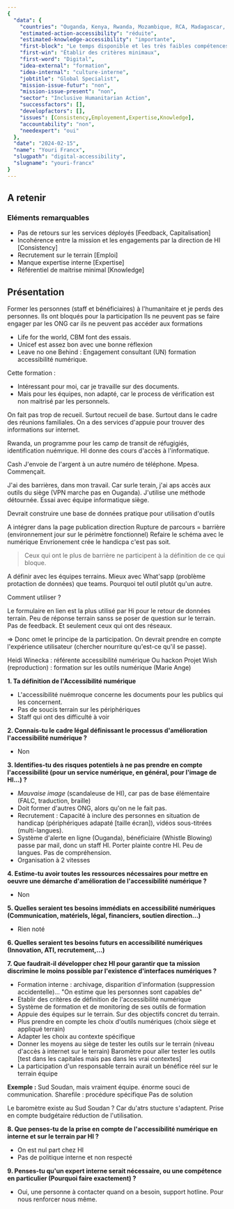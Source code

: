 ```yaml
---
{
  "data": {
    "countries": "Ouganda, Kenya, Rwanda, Mozambique, RCA, Madagascar, Sud Soudan, Ethiopie, Somalie, Somaliland",
    "estimated-action-accessibility": "réduite",
    "estimated-knowledge-accessibility": "importante",
    "first-block": "Le temps disponible et les très faibles compétences des équipes",
    "first-win": "Établir des critères minimaux",
    "first-word": "Digital",
    "idea-external": "formation",
    "idea-internal": "culture-interne",
    "jobtitle": "Global Specialist",
    "mission-issue-futur": "non",
    "mission-issue-present": "non",
    "sector": "Inclusive Humanitarian Action",
    "successfactors": [],
    "developfactors": [],
    "issues": [Consistency,Employement,Expertise,Knowledge],
    "accountability": "non",
    "needexpert": "oui"
  },
  "date": "2024-02-15",
  "name": "Youri Francx",
  "slugpath": "digital-accessibility",
  "slugname": "youri-francx"
}
---
```


## A retenir

### Eléments remarquables
 
 - Pas de retours sur les services déployés [Feedback, Capitalisation]
 - Incohérence entre la mission et les engagements par la direction de HI [Consistency]
 - Recrutement sur le terrain [Emploi]
 - Manque expertise interne [Expertise]
 - Référentiel de maitrise minimal [Knowledge]


## Présentation

Former les personnes (staff et bénéficiaires) à l'humanitaire et je perds des personnes.
Ils ont bloqués pour la participation
Ils ne peuvent pas se faire engager par les ONG car ils ne peuvent pas accéder aux formations

 - Life for the world, CBM font des essais.
 - Unicef est assez bon avec une bonne réflexion
 - Leave no one Behind : Engagement consultant (UN) formation accessibilité numérique.

Cette formation : 
 - Intéressant pour moi, car je travaille sur des documents.
 - Mais pour les équipes, non adapté, car le process de vérification est non maitrisé par les personnels.

 On fait pas trop de recueil. Surtout recueil de base. 
 Surtout dans le cadre des réunions familiales. On a des services d'appuie pour trouver des informations sur internet.


Rwanda, un programme pour les camp de transit de réfugigiés, identification nuémrique.
HI donne des cours d'accès à l'informatique.

Cash
J'envoie de l'argent à un autre numéro de téléphone. Mpesa.
Commençait.

J'ai des barrières, dans mon travail. Car surle terain, j'ai aps accès aux outils du siège (VPN marche pas en Ouganda).
J'utilise une méthode détournée. Essai avec équipe informatique siège.

Devrait construire une base de données pratique pour utilisation d'outils 

A intégrer dans la page publication direction
Rupture de parcours = barrière (environnement jour sur le périmètre fonctionnel)
Refaire le schéma avec le numérique
Envrionement crée le handicpa c'est pas soit.

 > Ceux qui ont le plus de barrière ne participent à la définition de ce qui bloque.

A définir avec les équipes terrains. Mieux avec What'sapp  (problème protaction de données) que teams.
Pourquoi tel outil plutôt qu'un autre.

Comment utiliser ?

Le formulaire en lien est la plus utilisé par Hi pour le retour de données terrain.
Peu de réponse terrain sanss se poser de question sur le terrain. Pas de feedback.
Et seulement ceux qui ont des réseaux.

=> Donc omet le principe de la participation.
On devrait prendre en compte l'expérience utilisateur (chercher nourriture qu'est-ce qu'il se passe).

Heidi Winecka : référente accessibilité numérique Ou hackon
Projet Wish (reproduction) : formation sur les outils numérique (Marie Ange)

**1. Ta définition de l'Accessibilité numérique**

 - L'accessibilité nuémroque concerne les documents pour les publics qui les concernent.
 - Pas de soucis terrain sur les périphériques
 - Staff qui ont des difficulté à voir

**2. Connais-tu le cadre légal définissant le processus d'amélioration l'accessibilité numérique ?**

 - Non

**3. Identifies-tu des risques potentiels à ne pas prendre en compte l'accessibilité (pour un service numérique, en général, pour l'image de HI...) ?**

 - *Mauvaise image* (scandaleuse de HI), car pas de base élémentaire (FALC, traduction, braille)
 - Doit former d'autres ONG, alors qu'on ne le fait pas.
 - Recrutement : Capacité à inclure des personnes en situation de handicap (périphériques adapaté [taille écran]), vidéos sous-titrées (multi-langues).
 - Système d'alerte en ligne (Ouganda), bénéficiaire (Whistle Blowing) passe par mail, donc un staff HI. Porter plainte contre HI. Peu de langues. Pas de compréhension.
 - Organisation à 2 vitesses

**4. Estime-tu avoir toutes les ressources nécessaires pour mettre en oeuvre une démarche d'amélioration de l'accessibilité numérique ?**

 - Non

**5. Quelles seraient tes besoins immédiats en accessibilité numériques (Communication, matériels, légal, financiers, soutien direction...)**

 - Rien noté

**6. Quelles seraient tes besoins futurs en accessibilité numériques (Innovation, ATI, recrutement,...)**

**7. Que faudrait-il développer chez HI pour garantir que ta mission discrimine le moins possible par l'existence d'interfaces numériques ?**

- Formation interne : archivage, disparition d'information (suppression accidentelle)...
  "On estime que les personnes sont capables de"
- Etablir des critères de définition de l'accessibilité numérique
- Système de formation et de monitoring de ses outils de formation
- Appuie des équipes sur le terrain. Sur des objectifs concret du terrain.
- Plus prendre en compte les choix d'outils numériques (choix siège et appliqué terrain)
- Adapter les choix au contexte spécifique
- Donner les moyens au siège de tester les outils sur le terrain (niveau d'accès à internet sur le terrain) Baromètre pour aller tester les outils [test dans les capitales mais pas dans les vrai contextes]
 - La participation d'un responsable terrain aurait un bénéfice réel sur le terrain équipe


**Exemple :**
Sud Soudan, mais vraiment équipe. énorme souci de communication. 
Sharefile : procédure spécifique 
Pas de solution

Le baromètre existe au Sud Soudan ? Car du'atrs stucture s'adaptent. Prise en compte budgétaire
réduction de l'utilisation. 

**8. Que penses-tu de la prise en compte de l'accessibilité numérique en interne et sur le terrain par HI ?**

 - On est nul part chez HI
 - Pas de politique interne et non respecté

**9. Penses-tu qu'un expert interne serait nécessaire, ou une compétence en particulier (Pourquoi faire exactement) ?**
 
 - Oui, une personne à contacter quand on a besoin, support hotline. Pour nous renforcer nous même. 
